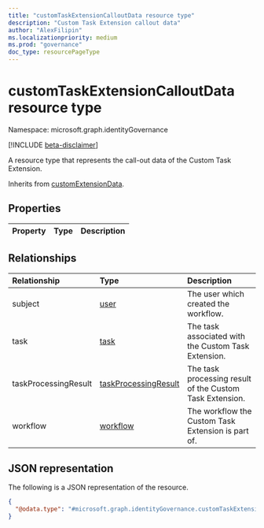 ```yaml
---
title: "customTaskExtensionCalloutData resource type"
description: "Custom Task Extension callout data"
author: "AlexFilipin"
ms.localizationpriority: medium
ms.prod: "governance"
doc_type: resourcePageType
---
```


# customTaskExtensionCalloutData resource type

Namespace: microsoft.graph.identityGovernance

[!INCLUDE [beta-disclaimer](../../includes/beta-disclaimer.md)]

A resource type that represents the call-out data of the Custom Task Extension.

Inherits from [customExtensionData](../resources/identitygovernance-customTaskExtensionCalloutData.md).

## Properties

|Property|Type|Description|
|:---|:---|:---|

## Relationships

|Relationship|Type|Description|
|:---|:---|:---|
|subject|[user](../resources/user.md)|The user which created the workflow.|
|task|[task](../resources/identitygovernance-task.md)|The task associated with the Custom Task Extension.|
|taskProcessingResult|[taskProcessingResult](../resources/identitygovernance-taskprocessingresult.md)|The task processing result of the Custom Task Extension.|
|workflow|[workflow](../resources/identitygovernance-workflow.md)|The workflow the Custom Task Extension is part of.|

## JSON representation

The following is a JSON representation of the resource.
<!-- {
  "blockType": "resource",
  "@odata.type": "microsoft.graph.identityGovernance.customTaskExtensionCalloutData"
}
-->
``` json
{
  "@odata.type": "#microsoft.graph.identityGovernance.customTaskExtensionCalloutData"
}
```
